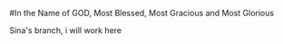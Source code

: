 #In the Name of GOD, Most Blessed, Most Gracious and Most Glorious

Sina's branch, i will work here
